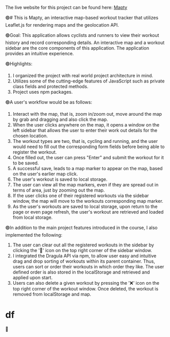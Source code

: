 
The live website for this project can be found here: [Mapty](https://mapty-rishabh.netlify.app/) 

🟢# This is Mapty, an interactive map-based workout tracker that utilizes Leaflet.js for rendering maps and the geolocation API.

🟢Goal: This application allows cyclists and runners to view their workout history and record corresponding details. An interactive map and a workout sidebar are the core components of this application. The application provides an intuitive experience.

🟢Highlights:

1. I organized the project with real world project architecture in mind.
2. Utilizes some of the cutting-edge features of JavaScript such as private class fields and protected methods.
3. Project uses npm packages.

🟢A user's workflow would be as follows:

1. Interact with the map, that is, zoom in/zoom out, move around the map by grab and dragging and also click the map.
2. When the user clicks anywhere on the map, it opens a window on the left sidebar that allows the user to enter their work out details for the chosen location.
3. The workout types are two, that is, cycling and running, and the user would need to fill out the corresponding form fields before being able to register the workout.
4. Once filled out, the user can press "Enter" and submit the workout for it to be saved.
5. A successful save, leads to a map marker to appear on the map, based on the user's earlier map click.
6. The user's workout is saved to local storage.
7. The user can view all the map markers, even if they are spread out in terms of area, just by zooming out the map.
8. If the user clicks one of their registered workouts via the sidebar window, the map will move to the workouts corresponding map marker.
9. As the user's workouts are saved to local storage, upon return to the page or even page refresh, the user's workout are retrieved and loaded from local storage.

🟢In addition to the main project features introduced in the course, I also implemented the following:

1. The user can clear out all the registered workouts in the sidebar by clicking the '🧹' icon on the top right corner of the sidebar window.
2. I integrated the Dragula API via npm, to allow user easy and intuitive drag and drop sorting of workouts within its parent container. Thus, users can sort or order their workouts in which order they like. The user defined order is also stored in the localStorage and retrieved and applied upon start.
3. Users can also delete a given workout by pressing the '❌' icon on the top right corner of the workout window. Once deleted, the workout is removed from localStorage and map.

# df
🔵

